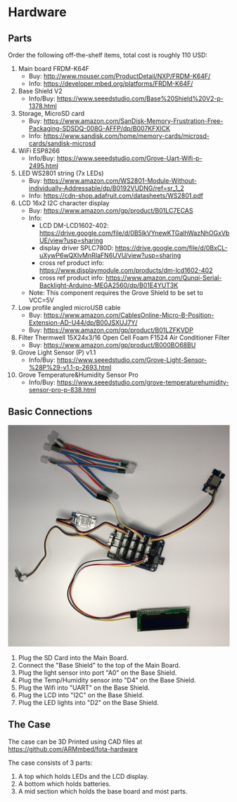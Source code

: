 # Hardware

## Parts

Order the following off-the-shelf items, total cost is roughly 110 USD:

1. Main board FRDM-K64F
   * Buy: http://www.mouser.com/ProductDetail/NXP/FRDM-K64F/
   * Info: https://developer.mbed.org/platforms/FRDM-K64F/
1. Base Shield V2
   * Info/Buy: https://www.seeedstudio.com/Base%20Shield%20V2-p-1378.html
1. Storage, MicroSD card
   * Buy: https://www.amazon.com/SanDisk-Memory-Frustration-Free-Packaging-SDSDQ-008G-AFFP/dp/B007KFXICK
   * Info: https://www.sandisk.com/home/memory-cards/microsd-cards/sandisk-microsd
1. WiFi ESP8266
   * Info/Buy: https://www.seeedstudio.com/Grove-Uart-Wifi-p-2495.html
1. LED  WS2801 string (7x LEDs)
   * Buy: https://www.amazon.com/WS2801-Module-Without-individually-Addressable/dp/B0192VUDNG/ref=sr_1_2
   * Info: https://cdn-shop.adafruit.com/datasheets/WS2801.pdf
1. LCD  16x2 I2C character display
   * Buy: https://www.amazon.com/gp/product/B01LC7ECAS
   * Info:
     * LCD DM-LCD1602-402: https://drive.google.com/file/d/0B5lkVYnewKTGalhWazNhOGxVbUE/view?usp=sharing
     * display driver SPLC780D: https://drive.google.com/file/d/0BxCL-uXywP6wQXlvMnRIaFN6UVU/view?usp=sharing
     * cross ref product info: https://www.displaymodule.com/products/dm-lcd1602-402
     * cross ref product info: https://www.amazon.com/Qunqi-Serial-Backlight-Arduino-MEGA2560/dp/B01E4YUT3K
   * Note: This component requires the Grove Shield to be set to VCC=5V
1. Low profile angled microUSB cable
   * Buy: https://www.amazon.com/CablesOnline-Micro-B-Position-Extension-AD-U44/dp/B00JSXUJ7Y/
   * Buy: https://www.amazon.com/gp/product/B01LZFKVDP
1. Filter Thermwell 15X24x3/16 Open Cell Foam F1524 Air Conditioner Filter
   * Buy: https://www.amazon.com/gp/product/B000BO68BU
1. Grove Light Sensor (P) v1.1
   * Info/Buy: https://www.seeedstudio.com/Grove-Light-Sensor-%28P%29-v1.1-p-2693.html
1. Grove Temperature&Humidity Sensor Pro
   * Info/Buy: https://www.seeedstudio.com/grove-temperaturehumidity-sensor-pro-p-838.html

## Basic Connections

![](basic_connections.jpg)

1. Plug the SD Card into the Main Board.
1. Connect the "Base Shield" to the top of the Main Board.
1. Plug the light sensor into port "A0" on the Base Shield.
1. Plug the Temp/Humidity sensor into "D4" on the Base Shield.
1. Plug the Wifi into "UART" on the Base Shield.
1. Plug the LCD into "I2C" on the Base Shield.
1. Plug the LED lights into "D2" on the Base Shield.

## The Case

The case can be 3D Printed using CAD files at https://github.com/ARMmbed/fota-hardware

The case consists of 3 parts:

1. A top which holds LEDs and the LCD display.
1. A bottom which holds batteries.
1. A mid section which holds the base board and most parts.

